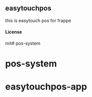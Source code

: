 ## easytouchpos

this is easytouch pos for frappe

#### License

mit# pos-system

# pos-system
# easytouchpos-app

